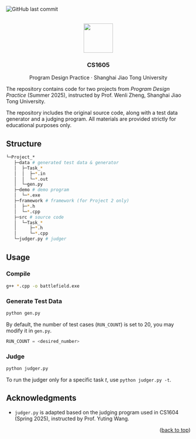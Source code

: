 <a id="readme-top"></a>
![GitHub last commit](https://img.shields.io/github/last-commit/yingyx/CS1605)

<!-- PROJECT LOGO -->
<br />
<div align="center">
  <a href="https://github.com/yingyx/CS1605">
     <img height="80" src="https://cdn.jsdelivr.net/gh/devicons/devicon@latest/icons/cplusplus/cplusplus-original.svg" />
  </a>

  <h3 align="center">CS1605</h3>
  <p align="center">
    Program Design Practice · Shanghai Jiao Tong University
  </p>
</div>

The repository contains code for two projects from *Program Design Practice* (Summer 2025), instructed by Prof. Wenli Zheng, Shanghai Jiao Tong University.

The repository includes the original source code, along with a test data generator and a judging program. All materials are provided strictly for educational purposes only.

<!-- STRUCTURE -->
## Structure

```bash
└─Project_*
   ├─data # generated test data & generator
   │  ├─Task_*
   │  │  ├─*.in
   │  │  └─*.out
   │  └─gen.py
   ├─demo # demo program
   │  └─*.exe
   ├─framework # framework (for Project 2 only)
   │  ├─*.h
   │  └─*.cpp
   ├─src # source code
   │  └─Task_*
   │     ├─*.h
   │     └─*.cpp
   └─judger.py # judger
```

<!-- USAGE -->
## Usage

### Compile

```bash
g++ *.cpp -o battlefield.exe
```

### Generate Test Data

```bash
python gen.py
```

By default, the number of test cases (`RUN_COUNT`) is set to 20, you may modify it in `gen.py`.

```python
RUN_COUNT = <desired_number>
```

### Judge

```bash
python judger.py
```
To run the judger only for a specific task $t$, use `python judger.py -t`.

<!-- ACKNOWLEDGMENTS -->
## Acknowledgments

* `judger.py` is adapted based on the judging program used in CS1604 (Spring 2025), instructed by Prof. Yuting Wang.

<p align="right">(<a href="#readme-top">back to top</a>)</p>
